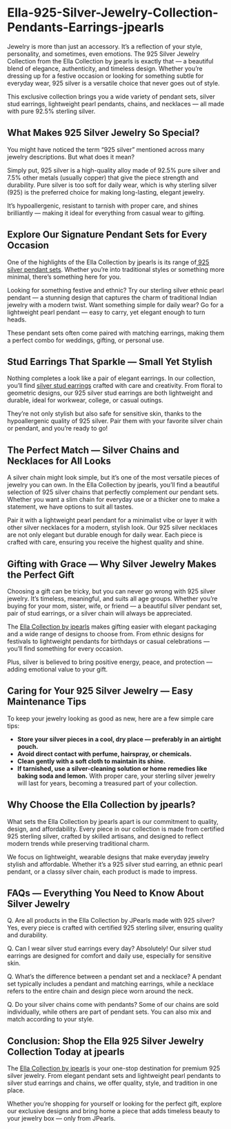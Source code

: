 # Ella-925-Silver-Jewelry-Collection-Pendants-Earrings-jpearls

Jewelry is more than just an accessory. It’s a reflection of your style, personality, and sometimes, even emotions. The 925 Silver Jewelry Collection from the Ella Collection by jpearls is exactly that — a beautiful blend of elegance, authenticity, and timeless design. Whether you’re dressing up for a festive occasion or looking for something subtle for everyday wear, 925 silver is a versatile choice that never goes out of style.

This exclusive collection brings you a wide variety of pendant sets, silver stud earrings, lightweight pearl pendants, chains, and necklaces — all made with pure 92.5% sterling silver.

## What Makes 925 Silver Jewelry So Special?
You might have noticed the term “925 silver” mentioned across many jewelry descriptions. But what does it mean?

Simply put, 925 silver is a high-quality alloy made of 92.5% pure silver and 7.5% other metals (usually copper) that give the piece strength and durability. Pure silver is too soft for daily wear, which is why sterling silver (925) is the preferred choice for making long-lasting, elegant jewelry.

It’s hypoallergenic, resistant to tarnish with proper care, and shines brilliantly — making it ideal for everything from casual wear to gifting.

## Explore Our Signature Pendant Sets for Every Occasion
One of the highlights of the Ella Collection by jpearls is its range of[ 925 silver pendant sets](https://www.jpearls.com/ella-collection-sterling-silver-pearl-jewellery-jpearls.html/). Whether you’re into traditional styles or something more minimal, there’s something here for you.

Looking for something festive and ethnic? Try our sterling silver ethnic pearl pendant — a stunning design that captures the charm of traditional Indian jewelry with a modern twist. Want something simple for daily wear? Go for a lightweight pearl pendant — easy to carry, yet elegant enough to turn heads.

These pendant sets often come paired with matching earrings, making them a perfect combo for weddings, gifting, or personal use.

## Stud Earrings That Sparkle — Small Yet Stylish
Nothing completes a look like a pair of elegant earrings. In our collection, you’ll find [silver stud earrings](https://www.jpearls.com/ella-collection-sterling-silver-pearl-jewellery-jpearls.html/) crafted with care and creativity. From floral to geometric designs, our 925 silver stud earrings are both lightweight and durable, ideal for workwear, college, or casual outings.

They’re not only stylish but also safe for sensitive skin, thanks to the hypoallergenic quality of 925 silver. Pair them with your favorite silver chain or pendant, and you’re ready to go!

## The Perfect Match — Silver Chains and Necklaces for All Looks
A silver chain might look simple, but it’s one of the most versatile pieces of jewelry you can own. In the Ella Collection by jpearls, you’ll find a beautiful selection of 925 silver chains that perfectly complement our pendant sets. Whether you want a slim chain for everyday use or a thicker one to make a statement, we have options to suit all tastes.

Pair it with a lightweight pearl pendant for a minimalist vibe or layer it with other silver necklaces for a modern, stylish look. Our 925 silver necklaces are not only elegant but durable enough for daily wear. Each piece is crafted with care, ensuring you receive the highest quality and shine.

## Gifting with Grace — Why Silver Jewelry Makes the Perfect Gift
Choosing a gift can be tricky, but you can never go wrong with 925 silver jewelry. It’s timeless, meaningful, and suits all age groups. Whether you’re buying for your mom, sister, wife, or friend — a beautiful silver pendant set, pair of stud earrings, or a silver chain will always be appreciated.

The [Ella Collection by jpearls](https://www.jpearls.com/ella-collection-sterling-silver-pearl-jewellery-jpearls.html/) makes gifting easier with elegant packaging and a wide range of designs to choose from. From ethnic designs for festivals to lightweight pendants for birthdays or casual celebrations — you’ll find something for every occasion.

Plus, silver is believed to bring positive energy, peace, and protection — adding emotional value to your gift.

## Caring for Your 925 Silver Jewelry — Easy Maintenance Tips
To keep your jewelry looking as good as new, here are a few simple care tips:

* **Store your silver pieces in a cool, dry place — preferably in an airtight pouch.**
* **Avoid direct contact with perfume, hairspray, or chemicals.**
* **Clean gently with a soft cloth to maintain its shine.**
* **If tarnished, use a silver-cleaning solution or home remedies like baking soda and lemon.**
With proper care, your sterling silver jewelry will last for years, becoming a treasured part of your collection.

## Why Choose the Ella Collection by jpearls?
What sets the Ella Collection by jpearls apart is our commitment to quality, design, and affordability. Every piece in our collection is made from certified 925 sterling silver, crafted by skilled artisans, and designed to reflect modern trends while preserving traditional charm.

We focus on lightweight, wearable designs that make everyday jewelry stylish and affordable. Whether it’s a 925 silver stud earring, an ethnic pearl pendant, or a classy silver chain, each product is made to impress.

## FAQs — Everything You Need to Know About Silver Jewelry
Q. Are all products in the Ella Collection by JPearls made with 925 silver?
Yes, every piece is crafted with certified 925 sterling silver, ensuring quality and durability.

Q. Can I wear silver stud earrings every day?
Absolutely! Our silver stud earrings are designed for comfort and daily use, especially for sensitive skin.

Q. What’s the difference between a pendant set and a necklace?
A pendant set typically includes a pendant and matching earrings, while a necklace refers to the entire chain and design piece worn around the neck.

Q. Do your silver chains come with pendants?
Some of our chains are sold individually, while others are part of pendant sets. You can also mix and match according to your style.

## Conclusion: Shop the Ella 925 Silver Jewelry Collection Today at jpearls
The [Ella Collection by jpearls](https://www.jpearls.com/ella-collection-sterling-silver-pearl-jewellery-jpearls.html/) is your one-stop destination for premium 925 silver jewelry. From elegant pendant sets and lightweight pearl pendants to silver stud earrings and chains, we offer quality, style, and tradition in one place.

Whether you’re shopping for yourself or looking for the perfect gift, explore our exclusive designs and bring home a piece that adds timeless beauty to your jewelry box — only from JPearls.
